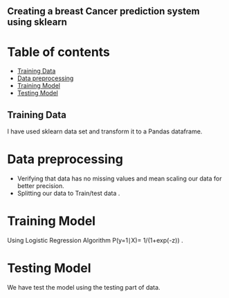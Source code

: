 ## Creating a breast Cancer prediction system using sklearn

# Table of contents 
- [Training Data](#data)
- [Data preprocessing ](#preprocessing)
- [Training Model](#training)
- [Testing Model](#testing)



## Training Data
I have used sklearn data set and transform it to a Pandas dataframe.

# Data preprocessing
+ Verifying that data has no missing values and mean scaling our data for better precision.
+ Splitting our data to Train/test data .

# Training Model
Using Logistic Regression Algorithm 
P(y=1∣X)= 1/(1+exp(-z)) .

# Testing Model
We have test the model using the testing part of data.




